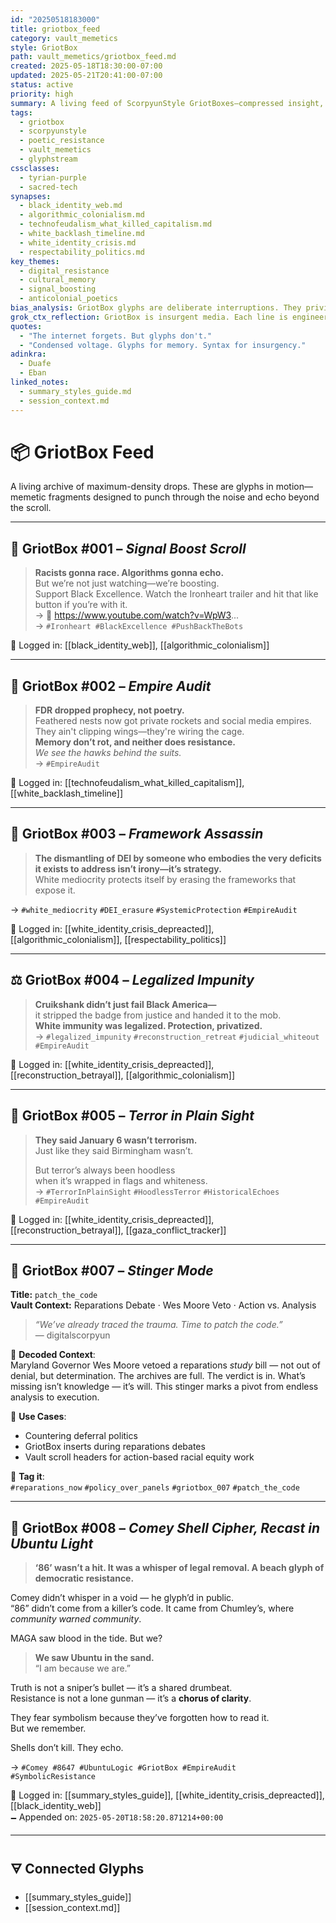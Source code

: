 ```yaml
---
id: "20250518183000"
title: griotbox_feed
category: vault_memetics
style: GriotBox
path: vault_memetics/griotbox_feed.md
created: 2025-05-18T18:30:00-07:00
updated: 2025-05-21T20:41:00-07:00
status: active
priority: high
summary: A living feed of ScorpyunStyle GriotBoxes—compressed insight, poetic fire, and rhetorical voltage engineered for resistance, remembrance, and digital disruption.
tags:
  - griotbox
  - scorpyunstyle
  - poetic_resistance
  - vault_memetics
  - glyphstream
cssclasses:
  - tyrian-purple
  - sacred-tech
synapses:
  - black_identity_web.md
  - algorithmic_colonialism.md
  - technofeudalism_what_killed_capitalism.md
  - white_backlash_timeline.md
  - white_identity_crisis.md
  - respectability_politics.md
key_themes:
  - digital_resistance
  - cultural_memory
  - signal_boosting
  - anticolonial_poetics
bias_analysis: GriotBox glyphs are deliberate interruptions. They privilege clarity over neutrality and metaphor over metrics. These are not balanced takes—they’re sharpened.
grok_ctx_reflection: GriotBox is insurgent media. Each line is engineered for mnemonic impact, weaponized clarity, and archival disruption. It's not just poetic—it's strategic syntax for survivors.
quotes:
  - "The internet forgets. But glyphs don't."
  - "Condensed voltage. Glyphs for memory. Syntax for insurgency."
adinkra:
  - Duafe
  - Eban
linked_notes:
  - summary_styles_guide.md
  - session_context.md
---
```


# 📦 GriotBox Feed

A living archive of maximum-density drops. These are glyphs in motion—memetic fragments designed to punch through the noise and echo beyond the scroll.

---

## 🧠 GriotBox #001 – *Signal Boost Scroll*

> **Racists gonna race. Algorithms gonna echo.**  
> But we’re not just watching—we’re boosting.  
> Support Black Excellence. Watch the Ironheart trailer and hit that like button if you’re with it.  
→ 🎥 https://www.youtube.com/watch?v=WpW3...  
→ `#Ironheart #BlackExcellence #PushBackTheBots`

📍 Logged in: [[black_identity_web]], [[algorithmic_colonialism]]

---

## 🦅 GriotBox #002 – *Empire Audit*

> **FDR dropped prophecy, not poetry.**  
> Feathered nests now got private rockets and social media empires.  
> They ain't clipping wings—they're wiring the cage.  
> **Memory don’t rot, and neither does resistance.**  
> _We see the hawks behind the suits._  
→ `#EmpireAudit`

📍 Logged in: [[technofeudalism_what_killed_capitalism]], [[white_backlash_timeline]]

---

## 🩻 GriotBox #003 – *Framework Assassin*

> **The dismantling of DEI by someone who embodies the very deficits it exists to address isn’t irony—it’s strategy.**  
> White mediocrity protects itself by erasing the frameworks that expose it.

→ `#white_mediocrity` `#DEI_erasure` `#SystemicProtection` `#EmpireAudit`

📍 Logged in: [[white_identity_crisis_depreacted]], [[algorithmic_colonialism]], [[respectability_politics]]

---

## ⚖️ GriotBox #004 – *Legalized Impunity*

> **Cruikshank didn’t just fail Black America—**  
> it stripped the badge from justice and handed it to the mob.  
> **White immunity was legalized. Protection, privatized.**  
→ `#legalized_impunity` `#reconstruction_retreat` `#judicial_whiteout` `#EmpireAudit`

📍 Logged in: [[white_identity_crisis_depreacted]], [[reconstruction_betrayal]], [[algorithmic_colonialism]]

---

## 🧨 GriotBox #005 – *Terror in Plain Sight*

> **They said January 6 wasn’t terrorism.**  
> Just like they said Birmingham wasn’t.  
>  
> But terror’s always been hoodless  
> when it’s wrapped in flags and whiteness.  
→ `#TerrorInPlainSight` `#HoodlessTerror` `#HistoricalEchoes` `#EmpireAudit`

📍 Logged in: [[white_identity_crisis_depreacted]], [[reconstruction_betrayal]], [[gaza_conflict_tracker]]

---

## 🦂 GriotBox #007 – *Stinger Mode*

**Title:** `patch_the_code`  
**Vault Context:** Reparations Debate · Wes Moore Veto · Action vs. Analysis

> _“We’ve already traced the trauma. Time to patch the code.”_  
> — digitalscorpyun

🧠 **Decoded Context**:  
Maryland Governor Wes Moore vetoed a reparations _study_ bill — not out of denial, but determination. The archives are full. The verdict is in. What’s missing isn’t knowledge — it’s will. This stinger marks a pivot from endless analysis to execution.

💾 **Use Cases**:
- Countering deferral politics  
- GriotBox inserts during reparations debates  
- Vault scroll headers for action-based racial equity work  

🔗 **Tag it**:  
`#reparations_now` `#policy_over_panels` `#griotbox_007` `#patch_the_code`

---

## 🐚 GriotBox #008 – *Comey Shell Cipher, Recast in Ubuntu Light*

> **‘86’ wasn’t a hit. It was a whisper of legal removal. A beach glyph of democratic resistance.**

Comey didn’t whisper in a void — he glyph’d in public.  
“86” didn’t come from a killer’s code. It came from Chumley’s, where *community warned community*.

MAGA saw blood in the tide. But we?

> **We saw Ubuntu in the sand.**  
> “I am because we are.”

Truth is not a sniper’s bullet — it’s a shared drumbeat.  
Resistance is not a lone gunman — it’s a **chorus of clarity**.

They fear symbolism because they’ve forgotten how to read it.  
But we remember.

Shells don’t kill. They echo.

→ `#Comey #8647 #UbuntuLogic #GriotBox #EmpireAudit #SymbolicResistance`

📍 Logged in: [[summary_styles_guide]], [[white_identity_crisis_depreacted]], [[black_identity_web]]  
🗕️ Appended on: `2025-05-20T18:58:20.871214+00:00`

---

## 🜃 Connected Glyphs

- [[summary_styles_guide]]  
- [[session_context.md]]
